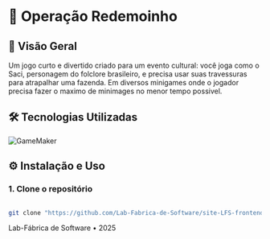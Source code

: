 # 🚀 Operação Redemoinho

## 📖 Visão Geral
Um jogo curto e divertido criado para um evento cultural: você joga como o Saci, personagem do folclore brasileiro, e precisa usar suas travessuras para atrapalhar uma fazenda. Em diversos minigames onde o jogador precisa fazer o maximo de minimages no menor tempo possivel.


## 🛠️ Tecnologias Utilizadas
![GameMaker](https://img.shields.io/badge/GameMaker-00FFFF?labelColor=000000&style=for-the-badge)


## ⚙️ Instalação e Uso

### 1. Clone o repositório
```bash

git clone "https://github.com/Lab-Fabrica-de-Software/site-LFS-frontend.git"

```


Lab-Fábrica de Software • 2025